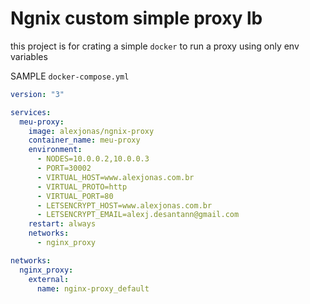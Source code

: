 # Ngnix custom simple proxy lb

this project is for crating a simple `docker` to run a proxy using only env variables

SAMPLE `docker-compose.yml `
```yml
version: "3"

services:
  meu-proxy:
    image: alexjonas/ngnix-proxy
    container_name: meu-proxy
    environment:
      - NODES=10.0.0.2,10.0.0.3
      - PORT=30002
      - VIRTUAL_HOST=www.alexjonas.com.br
      - VIRTUAL_PROTO=http
      - VIRTUAL_PORT=80
      - LETSENCRYPT_HOST=www.alexjonas.com.br
      - LETSENCRYPT_EMAIL=alexj.desantann@gmail.com
    restart: always
    networks:
      - nginx_proxy

networks:
  nginx_proxy:
    external:
      name: nginx-proxy_default

```